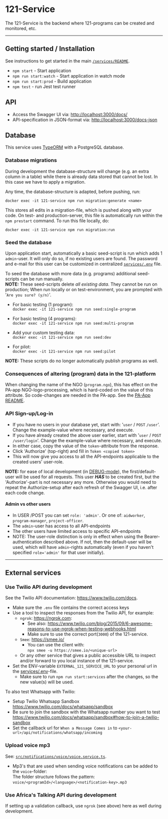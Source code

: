 # 121-Service

The 121-Service is the backend where 121-programs can be created and monitored, etc.

---

## Getting started / Installation

See instructions to get started in the main [`/services/README`](../README.md).

- `npm start` - Start application
- `npm run start:watch` - Start application in watch mode
- `npm run start:prod` - Build application
- `npm test` - run Jest test runner

## API

- Access the Swagger UI via: <http://localhost:3000/docs/>
- API-specification in JSON-format via: <http://localhost:3000/docs-json>

## Database

This service uses [TypeORM](https://typeorm.io/) with a PostgreSQL database.

### Database migrations

During development the database-structure will change (e.g. an extra column in a table) while there is already data stored that cannot be lost. In this case we have to apply a migration.

Any time, the database-structure is adapted, before pushing, run:

    docker exec -it 121-service npm run migration:generate <name>

This stores all edits in a migration-file, which is pushed along with your code.
On test- and production-server, this file is automatically run within the `npm prestart` command.
To run this file locally, do:

    docker exec -it 121-service npm run migration:run

### Seed the database

Upon application start, automatically a basic seed-script is run which adds 1 `admin`-user. It will only do so, if no existing users are found. The password and e-mail for this user can be customized in centralized [`services/.env`](../.env.example) file.

To seed the database with more data (e.g. programs) additional seed-scripts can be run manually.  
**NOTE:** These seed-scripts delete _all existing data_. They cannot be run on production; When run locally or on test-environment, you are prompted with '`Are you sure? (y/n)`'.

- For basic testing (1 program):  
  `docker exec -it 121-service npm run seed:single-program`
- For basic testing (4 programs):  
  `docker exec -it 121-service npm run seed:multi-program`

- Add your custom testing data:  
  `docker exec -it 121-service npm run seed:dev`

- For pilot:  
  `docker exec -it 121-service npm run seed:pilot`

**NOTE:** These scripts do no longer automatically publish programs as well.

### Consequences of altering (program) data in the 121-platform

When changing the name of the NGO (`program.ngo`), this has effect on the PA-app NGO-logo-processing, which is hard-coded on the value of this attribute. So code-changes are needed in the PA-app. See the [PA-App README](../../interfaces/PA-App/README.md).

### API Sign-up/Log-in

- If you have no users in your database yet, start with: '`user` / `POST` `/user`'. Change the example-value where necessary, and execute.
- If you have already created the above user earlier, start with '`user` / `POST` `/user/login`'. Change the example-value where necessary, and execute.
- In either case, copy the value of the `token`-attribute from the response.
- Click 'Authorize' (top-right) and fill in `Token <copied token>`
- This will now give you access to all the API-endpoints applicable to the created users' user-role.

**NOTE:** for ease of local development (in [DEBUG-mode](./src/config.ts#L1)), the first/default-user will be used for all requests.
This user **_HAS_** to be created first, but the 'Authorize'-part is not necessary any more. Otherwise you would need to repeat the Authorize-setup after each refresh of the Swagger UI, i.e. after each code change.

#### Admin vs other users

- In USER /POST you can set `role: 'admin'`. Or one of: `aidworker`, `program-manager`, `project-officer`.
- The `admin`-user has access to all API-endpoints
- The other users have limited access to specific API-endpoints
- NOTE: The user-role distinction is only in effect when using the Bearer-authentication described above. If not, then the default-user will be used, which will have `admin`-rights automatically (even if you haven't specified `role='admin'` for that user initially).

---

## External services

### Use Twilio API during development

See the Twilio API documentation: <https://www.twilio.com/docs>.

- Make sure the `.env` file contains the correct access keys
- Use a tool to inspect the responses from the Twilio API, for example:
  - `ngrok`: <https://ngrok.com>:
    - See also: <https://www.twilio.com/blog/2015/09/6-awesome-reasons-to-use-ngrok-when-testing-webhooks.html>
    - Make sure to use the correct port(`3000`) of the 121-service.
  - `Smee`: <https://smee.io/>
    - You can use the client with:  
      `npx smee -u https://smee.io/<unique-url>`
  - Or any other service that gives a public accessible URL to inspect and/or forward to you local instance of the 121-service.
- Set the ENV-variable `EXTERNAL_121_SERVICE_URL` to your personal url in the [services/.env](../.env)-file.
  - Make sure to run `npm run start:services` after the changes, so the new value(s) will be used.

To also test Whatsapp with Twilio:
- Setup Twilio Whatsapp Sandbox <https://www.twilio.com/docs/whatsapp/sandbox>
- Be sure to join the sandbox with the Whatsapp number you want to test <https://www.twilio.com/docs/whatsapp/sandbox#how-to-join-a-twilio-sandbox>
- Set the callback url for `When a Message Comes in` to `<your-url>/api/notifications/whatsapp/incoming`

### Upload voice mp3

See: [`src/notifications/voice/voice.service.ts`](`src/notifications/voice/voice.service.ts`).

- Mp3's that are used when sending voice notifications can be added to the `voice`-folder:  
  The folder structure follows the pattern: `voice/<programId>/<language>/<notification-key>.mp3`

### Use Africa's Talking API during development

If setting up a validation callback, use `ngrok` (see above) here as well during development.
